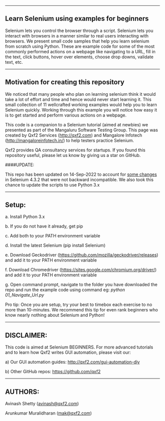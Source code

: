 --------
Learn Selenium using examples for beginners
--------
Selenium lets you control the browser through a script. Selenium lets you interact with browsers in a manner similar to real users interacting with browsers. We present small code samples that help you learn selenium from scratch using Python. These are example code for some of the most commonly performed actions on a webpage like navigating to a URL, fill in the text, click buttons, hover over elements, choose drop downs, validate text, etc.

--------
Motivation for creating this repository
--------
We noticed that many people who plan on learning selenium think it would take a lot of effort and time and hence would never start learning it. This small collection of 11 wellcrafted working examples would help you to learn Selenium quickly. Working through this example you will notice how easy it is to get started and perform various actions on a webpage.

This code is a companion to a Selenium tutorial (aimed at newbies) we presented as part of the Mangaluru Software Testing Group. This page was created by Qxf2 Services (http://qxf2.com) and Mangalore Infotech (http://mangaloreinfotech.in/) to help testers practice Selenium.

Qxf2 provides QA consultancy services for startups. If you found this repository useful, please let us know by giving us a star on GitHub.

####UPDATE:

This repo has been updated on 14-Sep-2022 to account for [some changes](https://github.com/SeleniumHQ/selenium/blob/a4995e2c096239b42c373f26498a6c9bb4f2b3e7/py/CHANGES) in Selenium 4.3.2 that were not backward incompatible. We also took this chance to update the scripts to use Python 3.x

--------
Setup:
--------
a. Install Python 3.x

b. If you do not have it already, get pip

c. Add both to your PATH environment variable

d. Install the latest Selenium (pip install Selenium)

e. Download Geckodriver (https://github.com/mozilla/geckodriver/releases) and add it to your PATH environment variable

f. Download Chromedriver (https://sites.google.com/chromium.org/driver/) and add it to your PATH environment variable

g. Open command prompt, navigate to the folder you have downloaded the repo and run the example code using command eg: *python 01_Navigate_Url.py*

Pro tip: Once you are setup, try your best to timebox each exercise to no more than 10-minutes. We recommend this tip for even rank beginners who know nearly nothing about Selenium and Python!

--------
DISCLAIMER:
--------

This code is aimed at Selenium BEGINNERS. For more advanced tutorials and to learn how Qxf2 writes GUI automation, please visit our:

a) Our GUI automation guides: http://qxf2.com/gui-automation-diy

b) Other GitHub repos: https://github.com/qxf2

--------
AUTHORS:
--------

Avinash Shetty (avinash@qxf2.com)

Arunkumar Muralidharan (mak@qxf2.com)
